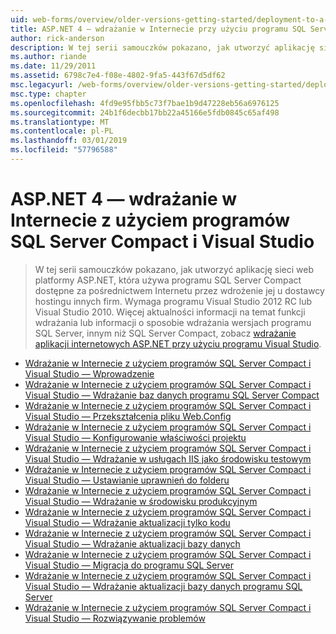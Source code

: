 ```yaml
---
uid: web-forms/overview/older-versions-getting-started/deployment-to-a-hosting-provider/index
title: ASP.NET 4 — wdrażanie w Internecie przy użyciu programu SQL Server Compact przy użyciu programu Visual Studio | Dokumentacja firmy Microsoft
author: rick-anderson
description: W tej serii samouczków pokazano, jak utworzyć aplikację sieci web platformy ASP.NET, która używa programu SQL Server Compact dostępne za pośrednictwem Internetu przez wdrożenie jej h firm...
ms.author: riande
ms.date: 11/29/2011
ms.assetid: 6798c7e4-f08e-4802-9fa5-443f67d5df62
msc.legacyurl: /web-forms/overview/older-versions-getting-started/deployment-to-a-hosting-provider
msc.type: chapter
ms.openlocfilehash: 4fd9e95fbb5c73f7bae1b9d47228eb56a6976125
ms.sourcegitcommit: 24b1f6decbb17bb22a45166e5fdb0845c65af498
ms.translationtype: MT
ms.contentlocale: pl-PL
ms.lasthandoff: 03/01/2019
ms.locfileid: "57796588"
---
```

<a name="aspnet-4---web-deployment-with-sql-server-compact-using-visual-studio"></a>ASP.NET 4 — wdrażanie w Internecie z użyciem programów SQL Server Compact i Visual Studio
====================
> W tej serii samouczków pokazano, jak utworzyć aplikację sieci web platformy ASP.NET, która używa programu SQL Server Compact dostępne za pośrednictwem Internetu przez wdrożenie jej u dostawcy hostingu innych firm. Wymaga programu Visual Studio 2012 RC lub Visual Studio 2010. Więcej aktualności informacji na temat funkcji wdrażania lub informacji o sposobie wdrażania wersjach programu SQL Server, innym niż SQL Server Compact, zobacz [wdrażanie aplikacji internetowych ASP.NET przy użyciu programu Visual Studio](../../deployment/visual-studio-web-deployment/introduction.md).


- [Wdrażanie w Internecie z użyciem programów SQL Server Compact i Visual Studio — Wprowadzenie](deployment-to-a-hosting-provider-introduction-1-of-12.md)
- [Wdrażanie w Internecie z użyciem programów SQL Server Compact i Visual Studio — Wdrażanie baz danych programu SQL Server Compact](deployment-to-a-hosting-provider-deploying-sql-server-compact-databases-2-of-12.md)
- [Wdrażanie w Internecie z użyciem programów SQL Server Compact i Visual Studio — Przekształcenia pliku Web.Config](deployment-to-a-hosting-provider-web-config-file-transformations-3-of-12.md)
- [Wdrażanie w Internecie z użyciem programów SQL Server Compact i Visual Studio — Konfigurowanie właściwości projektu](deployment-to-a-hosting-provider-configuring-project-properties-4-of-12.md)
- [Wdrażanie w Internecie z użyciem programów SQL Server Compact i Visual Studio — Wdrażanie w usługach IIS jako środowisku testowym](deployment-to-a-hosting-provider-deploying-to-iis-as-a-test-environment-5-of-12.md)
- [Wdrażanie w Internecie z użyciem programów SQL Server Compact i Visual Studio — Ustawianie uprawnień do folderu](deployment-to-a-hosting-provider-setting-folder-permissions-6-of-12.md)
- [Wdrażanie w Internecie z użyciem programów SQL Server Compact i Visual Studio — Wdrażanie w środowisku produkcyjnym](deployment-to-a-hosting-provider-deploying-to-the-production-environment-7-of-12.md)
- [Wdrażanie w Internecie z użyciem programów SQL Server Compact i Visual Studio — Wdrażanie aktualizacji tylko kodu](deployment-to-a-hosting-provider-deploying-a-code-only-update-8-of-12.md)
- [Wdrażanie w Internecie z użyciem programów SQL Server Compact i Visual Studio — Wdrażanie aktualizacji bazy danych](deployment-to-a-hosting-provider-deploying-a-database-update-9-of-12.md)
- [Wdrażanie w Internecie z użyciem programów SQL Server Compact i Visual Studio — Migracja do programu SQL Server](deployment-to-a-hosting-provider-migrating-to-sql-server-10-of-12.md)
- [Wdrażanie w Internecie z użyciem programów SQL Server Compact i Visual Studio — Wdrażanie aktualizacji bazy danych programu SQL Server](deployment-to-a-hosting-provider-deploying-a-sql-server-database-update-11-of-12.md)
- [Wdrażanie w Internecie z użyciem programów SQL Server Compact i Visual Studio — Rozwiązywanie problemów](deployment-to-a-hosting-provider-creating-and-installing-deployment-packages-12-of-12.md)
